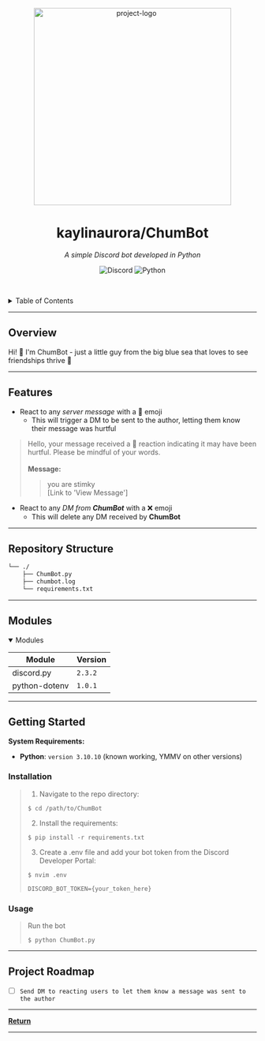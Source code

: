 <p align="center">
  <img src="https://i.ibb.co/j3WsQqd/chumbot-with-text-transparent.png" width="400" alt="project-logo">
</p>
<p align="center">
    <h1 align="center">kaylinaurora/ChumBot</h1>
</p>
<p align="center">
	<!-- local repository, no metadata badges. -->
<p>
<p align="center">
		<em>A simple Discord bot developed in Python</em>
</p>
<p align="center">
	<img src="https://img.shields.io/badge/Discord-5865F2.svg?style=default&logo=Discord&logoColor=white" alt="Discord">
	<img src="https://img.shields.io/badge/Python-3776AB.svg?style=default&logo=Python&logoColor=white" alt="Python">
</p>

<br><!-- TABLE OF CONTENTS -->
<details>
  <summary>Table of Contents</summary><br>

- [ Overview](#overview)
- [ Features](#features)
- [ Repository Structure](#repository-structure)
- [ Modules](#modules)
- [ Getting Started](#getting-started)
  - [ Installation](#installation)
  - [ Usage](#usage)
- [ Project Roadmap](#project-roadmap)
</details>
<hr>

##  Overview

Hi! 👋 I'm ChumBot - just a little guy from the big blue sea that loves to see friendships thrive 🩵

---

##  Features

- React to any *server message* with a 🤕 emoji
  - This will trigger a DM to be sent to the author, letting them know their message was hurtful
> Hello, your message received a 🤕 reaction indicating it may have been hurtful. Please be mindful of your words. <br><br>
> **Message:**
>> you are stimky <br>
>> [Link to 'View Message']
- React to any *DM from **ChumBot*** with a ❌ emoji
  - This will delete any DM received by **ChumBot**

---

##  Repository Structure

```sh
└── ./
    ├── ChumBot.py
    ├── chumbot.log
    └── requirements.txt
```

---

##  Modules

<details open><summary>Modules</summary>

| Module | Version |
| --- | --- |
| discord.py | <code>2.3.2</code> |
| python-dotenv | <code>1.0.1</code> |

</details>

---

##  Getting Started

**System Requirements:**

* **Python**: `version 3.10.10` (known working, YMMV on other versions)

###  Installation


> 1. Navigate to the repo directory:
>
> ```console
> $ cd /path/to/ChumBot
> ```
>
> 2. Install the requirements:
> ```console
> $ pip install -r requirements.txt
> ```
>
> 3. Create a .env file and add your bot token from the Discord Developer Portal:
> ```console
> $ nvim .env
> ```
> ```console
> DISCORD_BOT_TOKEN={your_token_here}

###  Usage

> Run the bot
> ```console
> $ python ChumBot.py
> ```


---

##  Project Roadmap

- [ ] `Send DM to reacting users to let them know a message was sent to the author`

---

[**Return**](#overview)

---
